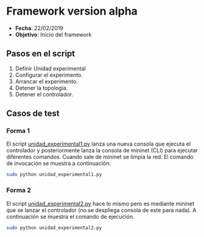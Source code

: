 # Framework version alpha #

* **Fecha**: 22/02/2019
* **Objetivo**: Inicio del framework 

## Pasos en el script ##

1. Definir Unidad experimental
2. Configurar el experimento.
3. Arrancar el experimento.
4. Detener la topologia.
5. Detener el controlador.

## Casos de test ##

### Forma 1 ###

El script [unidad_experimental1.py](unidad_experimental1.py) lanza una nueva consola que ejecuta el controlador y posteriormente lanza la consola de mininet (CLI) para ejecutar diferentes comandos. Cuando sale de mininet se limpia la red. El comando de invocación se muestra a continuación:

```bash
sudo python unidad_experimental1.py
```

### Forma 2 ###

El script [unidad_experimental2.py](unidad_experimental2.py) hace lo mismo pero es mediante mininet que se lanzar el controlador (no se despliega consola de este para nada). A continuación se muestra el comando de ejecución.

```bash
sudo python unidad_experimental2.py
```

